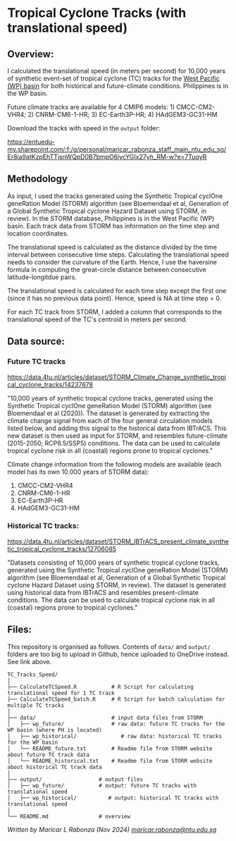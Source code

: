 # Tropical Cyclone Tracks (with translational speed)

## Overview:

I calculated the translational speed (in meters per second) for 10,000 years of synthetic event-set of tropical cyclone (TC) tracks for the [West Pacific (WP) basin](https://www.google.com/url?sa=t&source=web&rct=j&opi=89978449&url=https://data.4tu.nl/file/01b2ebc7-7903-42ef-b46b-f43b9175dbf4/685bd752-6d0b-4f2c-bc55-e50f072b24d6&ved=2ahUKEwi_spP0nPmJAxUE2TgGHWsSENkQFnoECDMQAQ&usg=AOvVaw2PSB9WnIfn9c7LF1GguLWE) for both historical and future-climate conditions. Philippines is in the WP basin.

Future climate tracks are available for 4 CMIP6 models: 1) CMCC-CM2-VHR4; 2) CNRM-CM6-1-HR; 3) EC-Earth3P-HR; 4) HAdGEM3-GC31-HM

Download the tracks with speed in the `output` folder:

https://entuedu-my.sharepoint.com/:f:/g/personal/maricar_rabonza_staff_main_ntu_edu_sg/Er8ia9atKzpEhTTjsnWQpD0B7bmpO6iycYGIx27yh_RM-w?e=7TuqyR

## Methodology

As input, I used the tracks generated using the Synthetic Tropical cyclOne geneRation Model (STORM) algorithm (see Bloemendaal et al, Generation of a Global Synthetic Tropical cyclone Hazard Dataset using STORM, in review). In the STORM database, Philippines is in the West Pacific (WP) basin. Each track data from STORM has information on the time step and location coordinates.

The translational speed is calculated as the distance divided by the time interval between consecutive time steps. Calculating the translational speed needs to consider the curvature of the Earth. Hence, I use the haversine formula in computing the great-circle distance between consecutive latitude-longitdue pairs. 

The translational speed is calculated for each time step except the first one (since it has no previous data point). Hence, speed is NA at time step = 0.

For each TC track from STORM, I added a column that corresponds to the translational speed of the TC's centroid in meters per second. 


## Data source:

### Future TC tracks
https://data.4tu.nl/articles/dataset/STORM_Climate_Change_synthetic_tropical_cyclone_tracks/14237678

"10,000 years of synthetic tropical cyclone tracks, generated using the Synthetic Tropical cyclOne geneRation Model (STORM) algorithm (see Bloemendaal et al (2020)). The dataset is generated by extracting the climate change signal from each of the four general circulation models listed below, and adding this signal to the historical data from IBTrACS. This new dataset is then used as input for STORM, and resembles future-climate (2015-2050; RCP8.5/SSP5) conditions. The data can be used to calculate tropical cyclone risk in all (coastal) regions prone to tropical cyclones."

Climate change information from the following models are available (each model has its own 10.000 years of STORM data):
1) CMCC-CM2-VHR4
2) CNRM-CM6-1-HR
3) EC-Earth3P-HR
4) HAdGEM3-GC31-HM

### Historical TC tracks:
https://data.4tu.nl/articles/dataset/STORM_IBTrACS_present_climate_synthetic_tropical_cyclone_tracks/12706085

"Datasets consisting of 10,000 years of synthetic tropical cyclone tracks, generated using the Synthetic Tropical cyclOne geneRation Model (STORM) algorithm (see Bloemendaal et al, Generation of a Global Synthetic Tropical cyclone Hazard Dataset using STORM, in review). The dataset is generated using historical data from IBTrACS and resembles present-climate conditions. The data can be used to calculate tropical cyclone risk in all (coastal) regions prone to tropical cyclones."


## Files:

This repository is organised as follows. Contents of `data/` and `output/` folders are too big to upload in Github, hence uploaded to OneDrive instead. See link above.

```
TC_Tracks_Speed/
│ 
├── CalculateTCSpeed.R           # R Script for calculating translational speed for 1 TC track
├── CalculateTCSpeed_batch.R     # R Script for batch calculation for multiple TC tracks
│ 
├── data/                        # input data files from STORM
│   ├── wp_future/               # raw data: future TC tracks for the WP basin (where PH is located)
│   ├── wp_historical/              # raw data: historical TC tracks for the WP basin
│   └── README_future.txt        # Readme file from STORM website about future TC track data
│   └── README_historical.txt    # Readme file from STORM website about historical TC track data
│
├── output/                  # output files 
│   ├── wp_future/           # output: future TC tracks with translational speed 
│   ├── wp_historical/          # output: historical TC tracks with translational speed
│ 
└── README.md                # overview
```

*Written by Maricar L Rabonza (Nov 2024)*
*maricar.rabonza@ntu.edu.sg*

